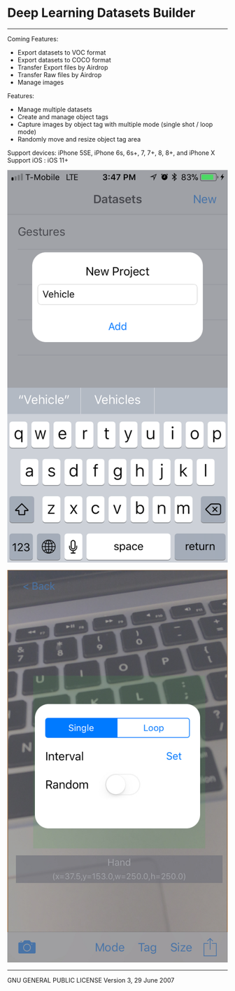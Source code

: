 # Deep Learning Datasets Builder
-----------------------------
Coming Features:
  * Export datasets to VOC format
  * Export datasets to COCO format
  * Transfer Export files by Airdrop
  * Transfer Raw files by Airdrop
  * Manage images
  
Features:
  * Manage multiple datasets
  * Create and manage object tags
  * Capture images by object tag with multiple mode (single shot / loop mode)
  * Randomly move and resize object tag area
  
Support devices: iPhone 5SE, iPhone 6s, 6s+, 7, 7+, 8, 8+, and iPhone X
Support iOS : iOS 11+

![Datasets Builder](https://raw.githubusercontent.com/haikieu/Deep-Learning-Image-Data-Set-Builder/master/App%20ScreenShots/2%20-%20Create%20a%20datasets.PNG "Deep Learning Datasets Builder Screenshots")


![Datasets Builder](https://raw.githubusercontent.com/haikieu/Deep-Learning-Image-Data-Set-Builder/master/App%20ScreenShots/5%20-%20Capture%20mode.jpeg "Deep Learning Datasets Builder Screenshots")

----------------------------
GNU GENERAL PUBLIC LICENSE
Version 3, 29 June 2007
